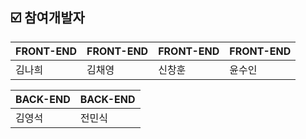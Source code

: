 ## ☑️ 참여개발자

|         FRONT-END |        FRONT-END |        FRONT-END |        FRONT-END |
| --- | --- | --- | --- |
|              김나희 |               김채영 |               신창훈 |              윤수인 |

|                              BACK-END |                               BACK-END |
| --- | --- |
|                                  김영석 |                                  전민식 |
